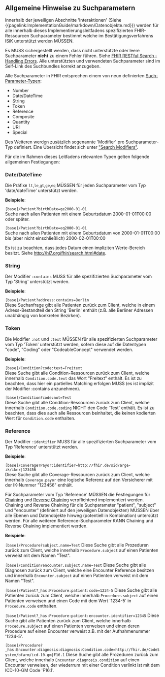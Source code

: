 ## Allgemeine Hinweise zu Suchparametern

Innerhalb der jeweiligen Abschnitte 'Interaktionen' (Siehe {{pagelink:ImplementationGuide/markdown/Datenobjekte.md}}) werden für alle innerhalb dieses Implementierungsleitfadens spezifizierten FHIR-Ressourcen Suchparameter bestimmt welche im Bestätigungsverfahrens ISiK unterstützt werden MÜSSEN.

Es MUSS sichergestellt werden, dass nicht unterstützte oder leere Suchparameter **nicht** zu einem Fehler führen. Siehe [FHIR RESTful Search - Handling Errors](https://www.hl7.org/fhir/search.html#errors). Alle unterstützten und verwendeten Suchparameter sind im Self-Link des Suchbundles korrekt anzugeben.

Alle Suchparameter in FHIR entsprechen einem von neun definierten [Such-Parameter-Typen](http://hl7.org/fhir/search.html):

* Number
* Date/DateTime
* String
* Token
* Reference
* Composite
* Quantity
* URI
* Special

Des Weiteren werden zusätzlich sogenannte 'Modifier' pro Suchparameter-Typ definiert. Eine Übersicht findet sich unter ["Search Modifiers"](http://hl7.org/fhir/search.html#modifiers).

Für die im Rahmen dieses Leitfadens relevanten Typen gelten folgende allgemeinen Festlegungen:

### Date/DateTime

Die Präfixe `lt`,`le`,`gt`,`ge`,`eq` MÜSSEN für jeden Suchparameter vom Typ 'date/dateTime' unterstützt werden.

**Beispiele**:

```[base]/Patient?birthDate=ge2000-01-01``` <br>
Suche nach allen Patienten mit einem Geburtsdatum 2000-01-01T00:00 oder später.

```[base]/Patient?birthDate=eq2000-01-01``` <br>
Suche nach allen Patienten mit einem Geburtsdatum von 2000-01-01T00:00 bis (aber nicht einschließlich) 2000-02-01T00:00

Es ist zu beachten, dass jedes Datum einen impliziten Werte-Bereich besitzt. Siehe http://hl7.org/fhir/search.html#date.

### String

Der Modifier `:contains` MUSS für alle spezifizierten Suchparameter vom Typ 'String' unterstützt werden.

**Beispiele**:

```[base]/Patient?address:contains=Berlin``` <br>
Diese Suchanfrage gibt alle Patienten zurück zum Client, welche in einem Adress-Bestandteil den String 'Berlin' enthält (z.B. alle Berliner Adressen unabhängig von konkreten Bezirken).

### Token

Die  Modifier `:not` und `:text` MÜSSEN für alle spezifizierten Suchparameter vom Typ 'Token' unterstützt werden, sofern diese auf die Datentypen "code", "Coding" oder "CodeableConcept" verwendet werden.

**Beispiele**:

```[base]/Condition?code:text=Freitext``` <br>
Diese Suche gibt alle Condition-Ressourcen zurück zum Client, welche innerhalb `Condition.code.text` das Wort "Freitext" enthält. Es ist zu beachten, dass hier ein partielles Matching erfolgen MUSS (es ist implizit der Modifier :contains anzunehmen).

```[base]/Condition?code:not=Test``` <br>
Diese Suche gibt alle Condition-Ressourcen zurück zum Client, welche innerhalb `Condition.code.coding` NICHT den Code 'Test' enthält. Es ist zu beachten, dass dies auch alle Ressourcen beinhaltet, die keinen kodierten Wert für `Condition.code` enthalten.

### Reference

Der Modifier `:identifier` MUSS für alle spezifizierten Suchparameter vom Typ 'Reference' unterstützt werden.

**Beispiele**:

```[base]/Coverage?Payor:identifier=http://fhir.de/sid/arge-ik/iknr|123456``` <br>
Diese Suche gibt alle Coverage-Ressourcen zurück zum Client, welche innerhalb `Coverage.payor` eine logische Referenz auf den Versicherer mit der IK-Nummer "123456" enthält.

Für Suchparameter vom Typ 'Reference' MÜSSEN die Festlegungen für [Chaining](http://hl7.org/fhir/search.html#chaining) und [Reverse Chaining](http://hl7.org/fhir/search.html#has) verpflichtend implementiert werden. Chaining und Reverse Chaining für die Suchparameter "patient", "subject" und "encounter" (definiert auf den jeweiligen Datenobjekten) MÜSSEN über alle Ebenen und Datenobjekte hinweg (potentiell in Kombination) untersützt werden. Für alle weiteren Reference-Suchparameter KANN Chaining und Reverse Chaining implementiert werden.

**Beispiele**:

``[base]/Procedure?subject.name=Test``
Diese Suche gibt alle Prozeduren zurück zum Client, welche innerhalb `Procedure.subject` auf einen Patienten verweist mit dem Namen "Test".

``[base]/Condition?encounter.subject.name=Test``
Diese Suche gibt alle Diagnosen zurück zum Client, welche eine Encounter Reference besitzen und innerhalb `Encounter.subject` auf einen Patienten verweist mit dem Namen "Test".

``[base]/Patient?_has:Procedure:patient:code=1234-5``
Diese Suche gibt alle Patienten zurück zum Client, welche innerhalb `Procedure.subject` auf einen Patienten verweisen und einen Code mit dem Wert '1234-5' in `Procedure.code` enthalten.

``[base]/Patient?_has:Procedure:patient:encounter.identifier=12345``
Diese Suche gibt alle Patienten zurück zum Client, welche innerhalb `Procedure.subject` auf einen Patienten verweisen und einen deren Procedure auf einen Encounter verweist z.B. mit der Aufnahmenummer '1234-5'.

``[base]/Procedure?_has:Encounter:diagnosis:diagnosis:Condition.code=http://fhir.de/CodeSystem/bfarm/icd-10-gm|F16.1``
Diese Suche gibt alle Prozeduren zurück zum Client, welche innerhalb `Encounter.diagnosis.condition` auf einen Encounter verweisen, der wiederrum mit einer Condition verlinkt ist mit dem ICD-10-GM Code 'F16.1'.
